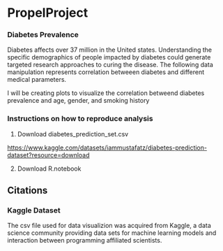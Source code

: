 # PropelProject
### Diabetes Prevalence
Diabetes affects over 37 million in the United states. Understanding the specific demographics of people impacted by diabetes could generate targeted research approaches to curing the disease. The following data manipulation represents correlation betweeen diabetes and different medical parameters.

I will be creating plots to visualize the correlation betweend diabetes prevalence and age, gender, and smoking history

### Instructions on how to reproduce analysis
1. Download diabetes_prediction_set.csv

https://www.kaggle.com/datasets/iammustafatz/diabetes-prediction-dataset?resource=download

2. Download R.notebook


## Citations
### Kaggle Dataset
The csv file used for data visualizion was acquired from Kaggle, a data science community providing data sets for machine learning models and interaction between programming affiliated scientists.



